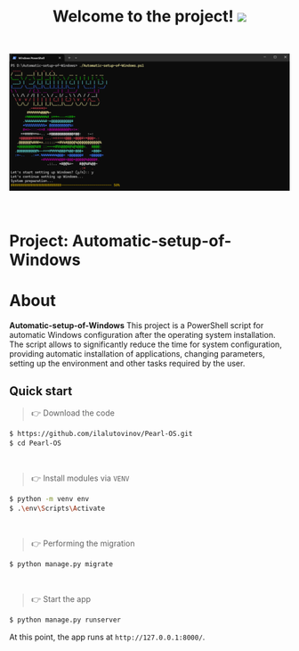 <h1 align="center">Welcome to the project! <img src="https://media.giphy.com/media/hvRJCLFzcasrR4ia7z/giphy.gif" width="40"></h1>
<br />

![Screenshot.png)](Automatic-setup-of-Windows/Documents/Screenshot.png)

<br />

# Project: Automatic-setup-of-Windows

# About 

**Automatic-setup-of-Windows** This project is a PowerShell script for automatic Windows configuration after the operating system installation. The script allows to significantly reduce the time for system configuration, providing automatic installation of applications, changing parameters, setting up the environment and other tasks required by the user.


## Quick start

> 👉 Download the code  

```bash
$ https://github.com/ilalutovinov/Pearl-OS.git
$ cd Pearl-OS 
```

<br />

> 👉 Install modules via `VENV`  

```bash
$ python -m venv env
$ .\env\Scripts\Activate
```

<br />


> 👉 Performing the migration

```bash
$ python manage.py migrate
```

<br />

> 👉 Start the app

```bash
$ python manage.py runserver
```

At this point, the app runs at `http://127.0.0.1:8000/`. 

<br />
